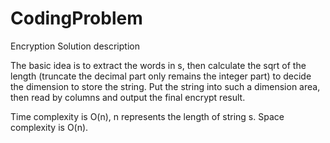 # CodingProblem
Encryption
Solution description

The basic idea is to extract the words in s, then calculate the sqrt of the length (truncate the decimal part only remains the integer part) to decide the dimension to store the string. Put the string into such a dimension area, then read by columns and output the final encrypt result.

Time complexity is O(n), n represents the length of string s. Space complexity is O(n).
